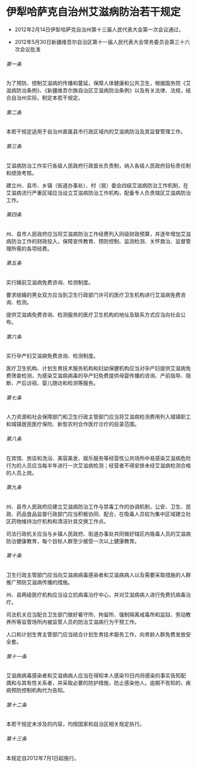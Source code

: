 # 伊犁哈萨克自治州艾滋病防治若干规定

- 2012年2月14日伊犁哈萨克自治州第十三届人民代表大会第一次会议通过，

- 2012年5月30日新疆维吾尔自治区第十一届人民代表大会常务委员会第三十六次会议批准

<!-- INFO END -->

###### 第一条

为了预防、控制艾滋病的传播和蔓延，保障人体健康和公共卫生，根据国务院《艾滋病防治条例》、《新疆维吾尔族自治区艾滋病防治条例》以及有关法律、法规，结合自治州实际，制定本若干规定。

###### 第二条

本若干规定适用于自治州直属县市行政区域内的艾滋病防治及其监督管理工作。

###### 第三条

艾滋病防治工作实行各级人民政府行政首长负责制，纳入各级人民政府目标责任制和绩效考核。

建立州、县市、乡镇（街道办事处）、村（居）委会四级艾滋病防治工作机制，在艾滋病流行严重区域应当设立艾滋病防治工作机构，配备专人负责辖区艾滋病防治工作。

###### 第四条

州、县市人民政府应当将艾滋病防治工作经费列入同级财政预算，并逐年增加艾滋病防治工作的财政投入，保障宣传教育、预防控制、监测检测、关怀救治、监督管理所需的各项经费。

###### 第五条

实行婚前艾滋病免费咨询、检测制度。

要求结婚的男女双方应当到卫生行政部门许可的医疗卫生机构进行艾滋病免费咨询、检测。

提供艾滋病免费咨询、检测服务的医疗卫生机构的地址及联系方式应当向社会公布。

###### 第六条

实行孕产妇艾滋病免费咨询、检测制度。

医疗卫生机构、计划生育技术服务机构和妇幼保健机构应当对孕产妇提供艾滋病免费筛查检测，为感染艾滋病病毒的孕产妇免费提供母婴传播的咨询、产前指导、阻断、产后访视、婴儿随访和检测等服务。

###### 第七条

人力资源和社会保障部门和卫生行政主管部门应当将艾滋病检测费用列入城镇职工和城镇居民医疗保险、新型农村合作医疗诊疗的目录范围。

###### 第八条

在宾馆、旅店和洗浴、美容美发、娱乐服务等经营性公共场所中易感染艾滋病危险行为的人员应当每半年进行一次艾滋病检测；经营者不得安排未经艾滋病检测合格的人员上岗。

###### 第九条

州、县市人民政府应建立艾滋病防治工作与禁毒工作的协调机制，公安、卫生、民政、药品食品监督行政部门应当积极协同、配合，在吸毒人员较为集中区域建立社区药物维持治疗机构和清洁针具交换工作点。

司法行政机关应当与乡镇人民政府、街道办事处共同做好辖区内吸毒人员的艾滋病防治健康教育，每个目标人群至少接受一次以上健康教育。

###### 第十条

卫生行政主管部门应当向艾滋病病毒感染者和艾滋病病人以及需要采取措施的人群推广预防艾滋病传播的措施。

州、县两级医疗机构应当设立抗病毒治疗中心，并对艾滋病病人进行免费抗病毒治疗。

司法机关应当配合卫生部门做好看守所、拘留所、强制隔离戒毒所和监狱、劳动教养所等监管场所内被监管人员的防治艾滋病行为干预工作。

人口和计划生育主管部门应当结合计划生育技术服务工作，向育龄人群免费发放安全套。

###### 第十一条

艾滋病病毒感染者和艾滋病病人应当在得知本人感染10日内将感染的事实告知配偶和与其有性关系者，并采取必要的防护措施，防止感染他人。逾期不告知的，疾病预防控制机构代为告知。

###### 第十二条

本若干规定未涉及的内容，均按国家和自治区相关规定执行。

###### 第十三条

本规定自2012年7月1日起施行。
